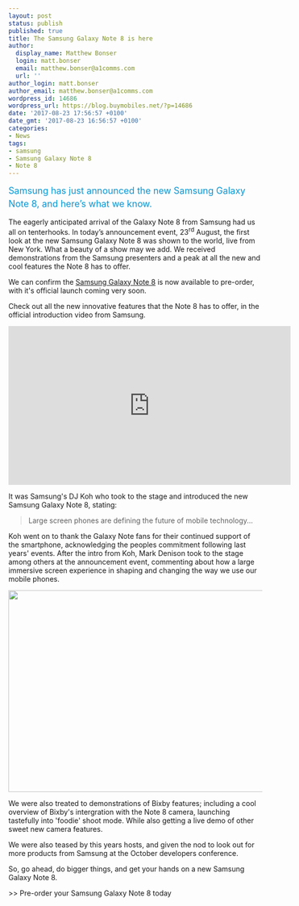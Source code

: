 ```yaml
---
layout: post
status: publish
published: true
title: The Samsung Galaxy Note 8 is here
author:
  display_name: Matthew Bonser
  login: matt.bonser
  email: matthew.bonser@a1comms.com
  url: ''
author_login: matt.bonser
author_email: matthew.bonser@a1comms.com
wordpress_id: 14686
wordpress_url: https://blog.buymobiles.net/?p=14686
date: '2017-08-23 17:56:57 +0100'
date_gmt: '2017-08-23 16:56:57 +0100'
categories:
- News
tags:
- samsung
- Samsung Galaxy Note 8
- Note 8
---
```

<p><span class="postStandFirst" style="color: #0896d5; line-height: 26px; font-size: 18px;">Samsung has just announced the new Samsung Galaxy Note 8, and here&rsquo;s what we know.</span></p>
<p>The eagerly anticipated arrival of the Galaxy Note 8 from Samsung had us all on tenterhooks. In today&rsquo;s announcement event, 23<sup>rd</sup> August, the first look at the new Samsung Galaxy Note 8 was shown to the world, live from New York. What a beauty of a show may we add. We received demonstrations from the Samsung presenters and a peak at all the new and cool features the Note 8 has to offer.</p>
<p>We can confirm the&nbsp;<u>Samsung Galaxy Note 8</u> is now available to pre-order, with it's official launch coming very soon.</p>
<p>Check out all the new innovative features that the Note 8 has to offer, in the official introduction video from Samsung.</p>
<p style="text-align: left;"><iframe src="https://www.youtube.com/embed/RKYjdTiMkXM" width="560" height="315" frameborder="0" allowfullscreen="allowfullscreen"></iframe></p>
<p>It was Samsung's DJ Koh who took to the stage and introduced the new Samsung Galaxy Note 8, stating:</p>
<blockquote><p>Large screen phones are defining the future of mobile technology...</p></blockquote>
<p>Koh went on to thank the Galaxy Note fans for their continued support of the smartphone, acknowledging the peoples commitment following last years' events. After the intro from Koh, Mark Denison took to the stage among others at the announcement event, commenting about how a large immersive screen experience in shaping and changing the way we use our mobile phones.</p>
<p><img class="aligncenter wp-image-14690 size-full" src="https://lh3.googleusercontent.com/m-C5rdD8JhYHeAK2CJ0CoU6aGAa3i9c53ymxBtFQuONdJCtgH-pTZ-fkjCzcQWGJa17T5unPlv8Pnt_hGIgS__k=s0" alt="" width="600" height="400" /></p>
<p>We were also treated to demonstrations of&nbsp;Bixby features; including a cool overview of Bixby's intergration with the Note 8 camera, launching tastefully into 'foodie' shoot mode. While also getting a live demo of other sweet new camera features.</p>
<p>We were also teased by this years hosts, and given the nod to look out for more products from Samsung at the October developers conference.</p>
<p style="text-align: left;">So, go ahead, do bigger things, and get your hands on a new Samsung Galaxy Note 8.</p>
<p>>> Pre-order your Samsung Galaxy Note 8 today</p>
